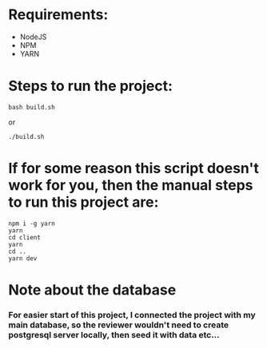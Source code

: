 # Requirements:
- NodeJS
- NPM
- YARN

# Steps to run the project:
```shell
bash build.sh
```
or
```shell
./build.sh
```
# If for some reason this script doesn't work for you, then the manual steps to run this project are:
```shell
npm i -g yarn
yarn
cd client
yarn
cd ..
yarn dev
```

# Note about the database
### For easier start of this project, I connected the project with my main database, so the reviewer wouldn't need to create postgresql server locally, then seed it with data etc...

